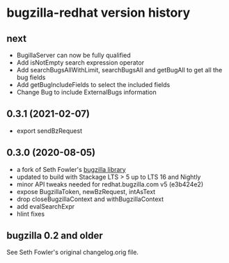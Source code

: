 # bugzilla-redhat version history

## next
- BugillaServer can now be fully qualified
- Add isNotEmpty search expression operator
- Add searchBugsAllWithLimit, searchBugsAll and getBugAll to get all the bug fields
- Add getBugIncludeFields to select the included fields
- Change Bug to include ExternalBugs information

## 0.3.1 (2021-02-07)
- export sendBzRequest

## 0.3.0 (2020-08-05)
- a fork of Seth Fowler's [bugzilla library](https://hackage.haskell.org/package/bugzilla)
- updated to build with Stackage LTS > 5 up to LTS 16 and Nightly
- minor API tweaks needed for redhat.bugzilla.com v5 (e3b424e2)
- expose BugzillaToken, newBzRequest, intAsText
- drop closeBugzillaContext and withBugzillaContext
- add evalSearchExpr
- hlint fixes

## bugzilla 0.2 and older
See Seth Fowler's original changelog.orig file.
